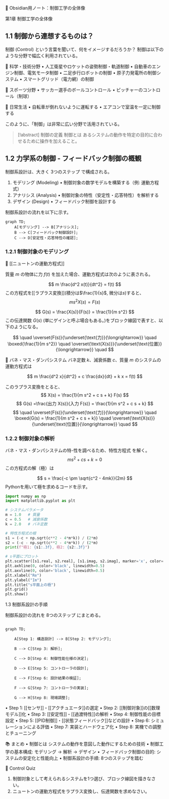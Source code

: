 
  

  

  

🚀 Obsidian用ノート：制御工学の全体像

第1章 制御工学の全体像

  

## 1.1 制御から連想するものは？

制御 (Control) という言葉を聞いて、何をイメージするだろうか？
制御は以下のような分野で幅広く利用されている。

  

📌 科学・技術分野
• 人工衛星やロケットの姿勢制御・軌道制御
• 自動車のエンジン制御、電気モータ制御
• 二足歩行ロボットの制御
• 原子力発電所の制御システム
• スマートグリッド（電力網）の制御
  
📌 スポーツ分野
• サッカー選手のボールコントロール
• ピッチャーのコントロール（制球）

📌 日常生活
• 自転車が倒れないように運転する
• エアコンで室温を一定に制御する

このように、「制御」は非常に広い分野で活用されている。


> [!abstract] 制御の定義
> 制御とは
> あるシステムの動作を特定の目的に合わせるために操作を加えること。

  
## 1.2 力学系の制御 - フィードバック制御の概観

制御系設計は、大きく 3つのステップ で構成される。
1. モデリング (Modeling)
	• 制御対象の数学モデルを構築する（例: 運動方程式）
2. アナリシス (Analysis)
	• 制御対象の特性（安定性・応答特性）を解析する
3. デザイン (Design)
	• フィードバック制御を設計する

  

制御系設計の流れを以下に示す。

```mermaid
graph TD;
    A[モデリング] --> B[アナリシス];
    B --> C[フィードバック制御設計];
    C --> D[安定性・応答特性の確認];
```
  

  

  
 

### 1.2.1 制御対象のモデリング


📌 [[ニュートンの運動方程式]]

質量 $m$ の物体に力 $f(t)$ を加えた場合、運動方程式は次のように表される。

$$
m \frac{d^2 x(t)}{dt^2} = f(t)
$$
この方程式を[[ラプラス変換]](積分は$\frac{1}{s}$, 微分は$s$)すると、
$$
m s^2 X(s) = F(s)
$$  

$$
G(s) = \frac{X(s)}{F(s)} = \frac{1}{m s^2}
$$
この伝達関数 $G(s)$ (単にゲインと呼ぶ場合もある。)をブロック線図で表すと、以下のようになる。


$$
 \quad \overset{F(s)}{\underset{\text{力}}{\longrightarrow}} \quad 
\boxed{\frac{1}{m s^2}} 
\quad \overset{\text{X(s)}}{\underset{\text{位置}}{\longrightarrow}} \quad 
$$


📌 バネ・マス・ダンパシステム
バネ定数 $k$、減衰係数 $c$、質量 $m$ のシステムの運動方程式は

$$
m \frac{d^2 x}{dt^2} + c \frac{dx}{dt} + k x = f(t)
$$

このラプラス変換をとると、
$$
X(s) = \frac{1}{m s^2 + c s + k} F(s)
$$
$$
G(s) =\frac{出力 X(s)}{入力 F(s)} = \frac{1}{m s^2 + c s + k}
$$  $$
 \quad \overset{F(s)}{\underset{\text{力}}{\longrightarrow}} \quad 
\boxed{G(s) = \frac{1}{m s^2 + c s + k}} 
\quad \overset{\text{X(s)}}{\underset{\text{位置}}{\longrightarrow}} \quad 
$$

### 1.2.2 制御対象の解析
バネ・マス・ダンパシステムの特-性を調べるため、特性方程式 を解く。
$$
m s^2 + c s + k = 0
$$
この方程式の解（極）は

  
$$
s = \frac{-c \pm \sqrt{c^2 - 4mk}}{2m}
$$
Pythonを用いて極を求めるコードを示す。
```python
import numpy as np
import matplotlib.pyplot as plt

# システムパラメータ
m = 1.0   # 質量
c = 0.5   # 減衰係数
k = 2.0   # バネ定数

# 特性方程式の根
s1 = (-c + np.sqrt(c**2 - 4*m*k)) / (2*m)
s2 = (-c - np.sqrt(c**2 - 4*m*k)) / (2*m)
print(f"極1: {s1:.3f}, 極2: {s2:.3f}")

# s平面にプロット
plt.scatter([s1.real, s2.real], [s1.imag, s2.imag], marker='x', color='red')
plt.axhline(0, color='black', linewidth=0.5)
plt.axvline(0, color='black', linewidth=0.5)
plt.xlabel("Re")
plt.ylabel("Im")
plt.title("s平面上の極")
plt.grid()
plt.show()
```

  

  

  

  

1.3 制御系設計の手順


制御系設計の流れを 8つのステップ にまとめる。

```mermaid

graph TD;

    A[Step 1: 構造設計] --> B[Step 2: モデリング];

    B --> C[Step 3: 解析];

    C --> D[Step 4: 制御性能仕様の決定];

    D --> E[Step 5: コントローラの設計];

    E --> F[Step 6: 設計結果の検証];

    F --> G[Step 7: コントローラの実装];

    G --> H[Step 8: 現場調整];
```

• Step 1: [[センサ]]・[[アクチュエータ]]の選定
• Step 2: [[制御対象]]の[[数理モデル]]化
• Step 3: [[安定性]]・[[過渡特性]]の解析
• Step 4: 制御性能の目標設定
• Step 5: [[PID制御]]・[[状態フィードバック]]などの設計
• Step 6: シミュレーションによる評価
• Step 7: 実装とハードウェア化
• Step 8: 実機での調整とチューニング


📚 まとめ
• 制御とは システムの動作を意図した動作にするための技術
• 制御工学の基本構成: モデリング → 解析 → デザイン
• フィードバック制御の目的: システムの安定化と性能向上
• 制御系設計の手順: 8つのステップを踏む

  
📝 Control Quiz
1. 制御対象として考えられるシステムを1つ選び、ブロック線図を描きなさい。
2. ニュートンの運動方程式をラプラス変換し、伝達関数を求めなさい。
